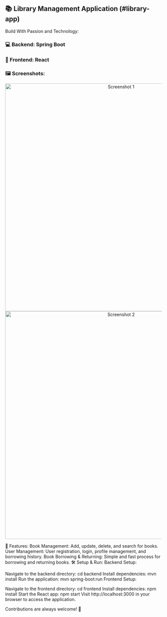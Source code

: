 
## 📚 Library Management Application (#library-app)

Build With Passion and Technology:

### 💻 Backend: Spring Boot
### 🎨 Frontend: React
### 🖼 Screenshots:
<p align="center">
  <img src="https://github.com/Park21700305/library-app/assets/93187535/59aeb9b9-42ce-4a2f-9539-8df4b6a01952" alt="Screenshot 1" width="730">
  <img src="https://github.com/Park21700305/library-app/assets/93187535/e800097c-4270-4d44-9422-b948b0018f5d" alt="Screenshot 2" width="730">
</p>
🚀 Features:
Book Management: Add, update, delete, and search for books.
User Management: User registration, login, profile management, and borrowing history.
Book Borrowing & Returning: Simple and fast process for borrowing and returning books.
🛠 Setup & Run:
Backend Setup:

Navigate to the backend directory: cd backend
Install dependencies: mvn install
Run the application: mvn spring-boot:run
Frontend Setup:

Navigate to the frontend directory: cd frontend
Install dependencies: npm install
Start the React app: npm start
Visit http://localhost:3000 in your browser to access the application.

Contributions are always welcome! 🙌
